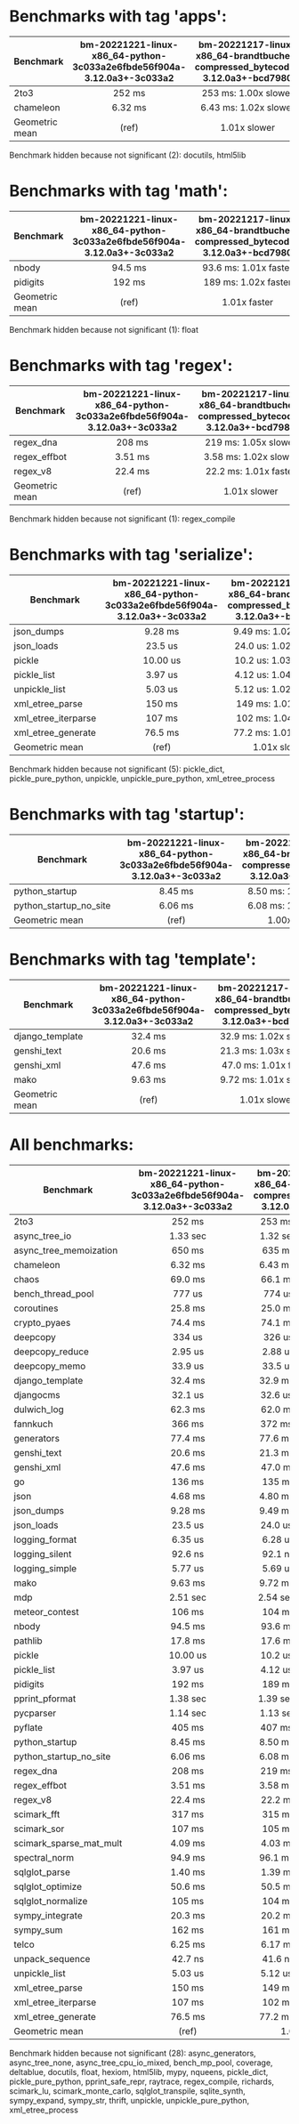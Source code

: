 Benchmarks with tag 'apps':
===========================

| Benchmark      | bm-20221221-linux-x86_64-python-3c033a2e6fbde56f904a-3.12.0a3+-3c033a2 | bm-20221217-linux-x86_64-brandtbucher-compressed_bytecode-3.12.0a3+-bcd7980 |
|----------------|:----------------------------------------------------------------------:|:---------------------------------------------------------------------------:|
| 2to3           | 252 ms                                                                 | 253 ms: 1.00x slower                                                        |
| chameleon      | 6.32 ms                                                                | 6.43 ms: 1.02x slower                                                       |
| Geometric mean | (ref)                                                                  | 1.01x slower                                                                |

Benchmark hidden because not significant (2): docutils, html5lib

Benchmarks with tag 'math':
===========================

| Benchmark      | bm-20221221-linux-x86_64-python-3c033a2e6fbde56f904a-3.12.0a3+-3c033a2 | bm-20221217-linux-x86_64-brandtbucher-compressed_bytecode-3.12.0a3+-bcd7980 |
|----------------|:----------------------------------------------------------------------:|:---------------------------------------------------------------------------:|
| nbody          | 94.5 ms                                                                | 93.6 ms: 1.01x faster                                                       |
| pidigits       | 192 ms                                                                 | 189 ms: 1.02x faster                                                        |
| Geometric mean | (ref)                                                                  | 1.01x faster                                                                |

Benchmark hidden because not significant (1): float

Benchmarks with tag 'regex':
============================

| Benchmark      | bm-20221221-linux-x86_64-python-3c033a2e6fbde56f904a-3.12.0a3+-3c033a2 | bm-20221217-linux-x86_64-brandtbucher-compressed_bytecode-3.12.0a3+-bcd7980 |
|----------------|:----------------------------------------------------------------------:|:---------------------------------------------------------------------------:|
| regex_dna      | 208 ms                                                                 | 219 ms: 1.05x slower                                                        |
| regex_effbot   | 3.51 ms                                                                | 3.58 ms: 1.02x slower                                                       |
| regex_v8       | 22.4 ms                                                                | 22.2 ms: 1.01x faster                                                       |
| Geometric mean | (ref)                                                                  | 1.01x slower                                                                |

Benchmark hidden because not significant (1): regex_compile

Benchmarks with tag 'serialize':
================================

| Benchmark           | bm-20221221-linux-x86_64-python-3c033a2e6fbde56f904a-3.12.0a3+-3c033a2 | bm-20221217-linux-x86_64-brandtbucher-compressed_bytecode-3.12.0a3+-bcd7980 |
|---------------------|:----------------------------------------------------------------------:|:---------------------------------------------------------------------------:|
| json_dumps          | 9.28 ms                                                                | 9.49 ms: 1.02x slower                                                       |
| json_loads          | 23.5 us                                                                | 24.0 us: 1.02x slower                                                       |
| pickle              | 10.00 us                                                               | 10.2 us: 1.03x slower                                                       |
| pickle_list         | 3.97 us                                                                | 4.12 us: 1.04x slower                                                       |
| unpickle_list       | 5.03 us                                                                | 5.12 us: 1.02x slower                                                       |
| xml_etree_parse     | 150 ms                                                                 | 149 ms: 1.01x faster                                                        |
| xml_etree_iterparse | 107 ms                                                                 | 102 ms: 1.04x faster                                                        |
| xml_etree_generate  | 76.5 ms                                                                | 77.2 ms: 1.01x slower                                                       |
| Geometric mean      | (ref)                                                                  | 1.01x slower                                                                |

Benchmark hidden because not significant (5): pickle_dict, pickle_pure_python, unpickle, unpickle_pure_python, xml_etree_process

Benchmarks with tag 'startup':
==============================

| Benchmark              | bm-20221221-linux-x86_64-python-3c033a2e6fbde56f904a-3.12.0a3+-3c033a2 | bm-20221217-linux-x86_64-brandtbucher-compressed_bytecode-3.12.0a3+-bcd7980 |
|------------------------|:----------------------------------------------------------------------:|:---------------------------------------------------------------------------:|
| python_startup         | 8.45 ms                                                                | 8.50 ms: 1.00x slower                                                       |
| python_startup_no_site | 6.06 ms                                                                | 6.08 ms: 1.00x slower                                                       |
| Geometric mean         | (ref)                                                                  | 1.00x slower                                                                |

Benchmarks with tag 'template':
===============================

| Benchmark       | bm-20221221-linux-x86_64-python-3c033a2e6fbde56f904a-3.12.0a3+-3c033a2 | bm-20221217-linux-x86_64-brandtbucher-compressed_bytecode-3.12.0a3+-bcd7980 |
|-----------------|:----------------------------------------------------------------------:|:---------------------------------------------------------------------------:|
| django_template | 32.4 ms                                                                | 32.9 ms: 1.02x slower                                                       |
| genshi_text     | 20.6 ms                                                                | 21.3 ms: 1.03x slower                                                       |
| genshi_xml      | 47.6 ms                                                                | 47.0 ms: 1.01x faster                                                       |
| mako            | 9.63 ms                                                                | 9.72 ms: 1.01x slower                                                       |
| Geometric mean  | (ref)                                                                  | 1.01x slower                                                                |

All benchmarks:
===============

| Benchmark               | bm-20221221-linux-x86_64-python-3c033a2e6fbde56f904a-3.12.0a3+-3c033a2 | bm-20221217-linux-x86_64-brandtbucher-compressed_bytecode-3.12.0a3+-bcd7980 |
|-------------------------|:----------------------------------------------------------------------:|:---------------------------------------------------------------------------:|
| 2to3                    | 252 ms                                                                 | 253 ms: 1.00x slower                                                        |
| async_tree_io           | 1.33 sec                                                               | 1.32 sec: 1.01x faster                                                      |
| async_tree_memoization  | 650 ms                                                                 | 635 ms: 1.02x faster                                                        |
| chameleon               | 6.32 ms                                                                | 6.43 ms: 1.02x slower                                                       |
| chaos                   | 69.0 ms                                                                | 66.1 ms: 1.04x faster                                                       |
| bench_thread_pool       | 777 us                                                                 | 774 us: 1.00x faster                                                        |
| coroutines              | 25.8 ms                                                                | 25.0 ms: 1.04x faster                                                       |
| crypto_pyaes            | 74.4 ms                                                                | 74.1 ms: 1.00x faster                                                       |
| deepcopy                | 334 us                                                                 | 326 us: 1.02x faster                                                        |
| deepcopy_reduce         | 2.95 us                                                                | 2.88 us: 1.02x faster                                                       |
| deepcopy_memo           | 33.9 us                                                                | 33.5 us: 1.01x faster                                                       |
| django_template         | 32.4 ms                                                                | 32.9 ms: 1.02x slower                                                       |
| djangocms               | 32.1 us                                                                | 32.6 us: 1.02x slower                                                       |
| dulwich_log             | 62.3 ms                                                                | 62.0 ms: 1.00x faster                                                       |
| fannkuch                | 366 ms                                                                 | 372 ms: 1.02x slower                                                        |
| generators              | 77.4 ms                                                                | 77.6 ms: 1.00x slower                                                       |
| genshi_text             | 20.6 ms                                                                | 21.3 ms: 1.03x slower                                                       |
| genshi_xml              | 47.6 ms                                                                | 47.0 ms: 1.01x faster                                                       |
| go                      | 136 ms                                                                 | 135 ms: 1.01x faster                                                        |
| json                    | 4.68 ms                                                                | 4.80 ms: 1.03x slower                                                       |
| json_dumps              | 9.28 ms                                                                | 9.49 ms: 1.02x slower                                                       |
| json_loads              | 23.5 us                                                                | 24.0 us: 1.02x slower                                                       |
| logging_format          | 6.35 us                                                                | 6.28 us: 1.01x faster                                                       |
| logging_silent          | 92.6 ns                                                                | 92.1 ns: 1.00x faster                                                       |
| logging_simple          | 5.77 us                                                                | 5.69 us: 1.01x faster                                                       |
| mako                    | 9.63 ms                                                                | 9.72 ms: 1.01x slower                                                       |
| mdp                     | 2.51 sec                                                               | 2.54 sec: 1.01x slower                                                      |
| meteor_contest          | 106 ms                                                                 | 104 ms: 1.02x faster                                                        |
| nbody                   | 94.5 ms                                                                | 93.6 ms: 1.01x faster                                                       |
| pathlib                 | 17.8 ms                                                                | 17.6 ms: 1.01x faster                                                       |
| pickle                  | 10.00 us                                                               | 10.2 us: 1.03x slower                                                       |
| pickle_list             | 3.97 us                                                                | 4.12 us: 1.04x slower                                                       |
| pidigits                | 192 ms                                                                 | 189 ms: 1.02x faster                                                        |
| pprint_pformat          | 1.38 sec                                                               | 1.39 sec: 1.01x slower                                                      |
| pycparser               | 1.14 sec                                                               | 1.13 sec: 1.01x faster                                                      |
| pyflate                 | 405 ms                                                                 | 407 ms: 1.01x slower                                                        |
| python_startup          | 8.45 ms                                                                | 8.50 ms: 1.00x slower                                                       |
| python_startup_no_site  | 6.06 ms                                                                | 6.08 ms: 1.00x slower                                                       |
| regex_dna               | 208 ms                                                                 | 219 ms: 1.05x slower                                                        |
| regex_effbot            | 3.51 ms                                                                | 3.58 ms: 1.02x slower                                                       |
| regex_v8                | 22.4 ms                                                                | 22.2 ms: 1.01x faster                                                       |
| scimark_fft             | 317 ms                                                                 | 315 ms: 1.01x faster                                                        |
| scimark_sor             | 107 ms                                                                 | 105 ms: 1.02x faster                                                        |
| scimark_sparse_mat_mult | 4.09 ms                                                                | 4.03 ms: 1.01x faster                                                       |
| spectral_norm           | 94.9 ms                                                                | 96.1 ms: 1.01x slower                                                       |
| sqlglot_parse           | 1.40 ms                                                                | 1.39 ms: 1.01x faster                                                       |
| sqlglot_optimize        | 50.6 ms                                                                | 50.5 ms: 1.00x faster                                                       |
| sqlglot_normalize       | 105 ms                                                                 | 104 ms: 1.01x faster                                                        |
| sympy_integrate         | 20.3 ms                                                                | 20.2 ms: 1.00x faster                                                       |
| sympy_sum               | 162 ms                                                                 | 161 ms: 1.01x faster                                                        |
| telco                   | 6.25 ms                                                                | 6.17 ms: 1.01x faster                                                       |
| unpack_sequence         | 42.7 ns                                                                | 41.6 ns: 1.03x faster                                                       |
| unpickle_list           | 5.03 us                                                                | 5.12 us: 1.02x slower                                                       |
| xml_etree_parse         | 150 ms                                                                 | 149 ms: 1.01x faster                                                        |
| xml_etree_iterparse     | 107 ms                                                                 | 102 ms: 1.04x faster                                                        |
| xml_etree_generate      | 76.5 ms                                                                | 77.2 ms: 1.01x slower                                                       |
| Geometric mean          | (ref)                                                                  | 1.00x faster                                                                |

Benchmark hidden because not significant (28): async_generators, async_tree_none, async_tree_cpu_io_mixed, bench_mp_pool, coverage, deltablue, docutils, float, hexiom, html5lib, mypy, nqueens, pickle_dict, pickle_pure_python, pprint_safe_repr, raytrace, regex_compile, richards, scimark_lu, scimark_monte_carlo, sqlglot_transpile, sqlite_synth, sympy_expand, sympy_str, thrift, unpickle, unpickle_pure_python, xml_etree_process
